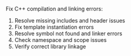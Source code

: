 Fix C++ compilation and linking errors:
1. Resolve missing includes and header issues
2. Fix template instantiation errors
3. Resolve symbol not found and linker errors
4. Check namespace and scope issues
5. Verify correct library linkage